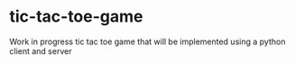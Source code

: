 # tic-tac-toe-game
Work in progress tic tac toe game that will be implemented using a python client and server
